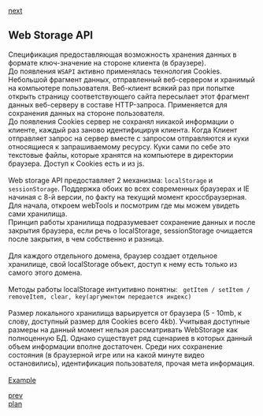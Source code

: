 <a href="06.md">next</a>

<h2>Web Storage API</h2>

<div>
Спецификация предоставляющая возможность хранения данных в формате ключ-значение на стороне клиента (в браузере).
</div>

<div>
До появления <code>WSAPI</code> активно применялась технология Cookies. Небольшой фрагмент данных, отправленный веб-сервером и хранимый на компьютере пользователя.
Веб-клиент всякий раз при попытке открыть страницу соответствующего сайта пересылает этот фрагмент данных веб-серверу в составе HTTP-запроса.
Применяется для сохранения данных на стороне пользователя.
<br/>
До появления Cookies сервер не сохранял никакой информации о клиенте,
каждый раз заново идентифицируя клиента. Когда Клиент отправляет запрос на сервер вместе с запросом отправляются и куки относящиеся к запрашиваемому ресурсу.
Куки сами по себе это текстовые файлы, которые хранятся на компьютере в директории браузера. Доступ к Cookies есть и из js.
</div>

<br/>

<div>
Web storage API предоставляет 2 механизма: <code>localStorage</code> и <code>sessionStorage</code>.
Поддержка обоих во всех современных браузерах и IE начиная с 8-й версии, по факту на текущий момент кроссбраузерная.
Для начала, откроем webTools и посмотрим где мы можем увидеть сами хранилища.
</div>


<div>
Принцип работы хранилища подразумевает сохранение данных и после закрытия браузера, если речь о localStorage,
sessionStorage очищается после закрытия, в чем собственно и разница.
</div>

<br/>

<div>
Для каждого отдельного домена, браузер создает отдельное хранилище, свой localStorage объект, доступ к нему есть только из самого этого домена.
</div>

<br/>

<div>
Методы работы localStorage интуитивно понятны: <code> getItem / setItem / removeItem, clear, key(аргументом передается индекс) </code>
</div>

<br/>

<div>
Размер локального хранилища варьируется от браузера (5 - 10mb, к слову, доступный размер для Cookies всего 4kb).
Учитывая доступные размеры на данный момент нельзя рассматривать WebStorage как полноценную БД.
Однако существует ряд сценариев в которых данный объем информации вполне достаточен.
Среди них сохранение состояния (в браузерной игре или на какой минуте видео остановились), идентификация пользователя, прочая мета информация.
</div>

<br/>

<div>
<a href="./media/local.html">Example</a>
</div>

<a href="04.md">prev</a>
<br/>
<a href="00.md">plan</a>
